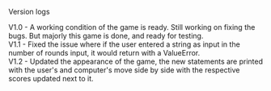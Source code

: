 Version logs</br>

V1.0 - A working condition of the game is ready. Still working on fixing the bugs. But majorly this game is done, and ready for testing. </br>
V1.1 - Fixed the issue where if the user entered a string as input in the number of rounds input, it would return with a ValueError. </br>
V1.2 - Updated the appearance of the game, the new statements are printed with the user's and computer's move side by side with the respective scores updated next to it. </br> 

